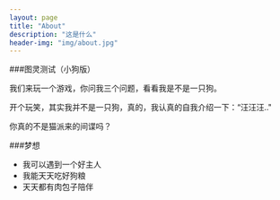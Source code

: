 ```yaml
---
layout: page
title: "About"
description: "这是什么"
header-img: "img/about.jpg"
---
```

###图灵测试（小狗版）

我们来玩一个游戏，你问我三个问题，看看我是不是一只狗。

开个玩笑，其实我并不是一只狗，真的，我认真的自我介绍一下：“汪汪汪.."

你真的不是猫派来的间谍吗？

###梦想

- 我可以遇到一个好主人
- 我能天天吃好狗粮 
- 天天都有肉包子陪伴

